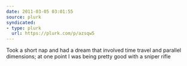```yaml
---
date: 2011-03-05 03:01:55
source: plurk
syndicated:
- type: plurk
  url: https://plurk.com/p/azsqw5
---
```


Took a short nap and had a dream that involved time travel and parallel dimensions; at one point I was being pretty good with a sniper rifle